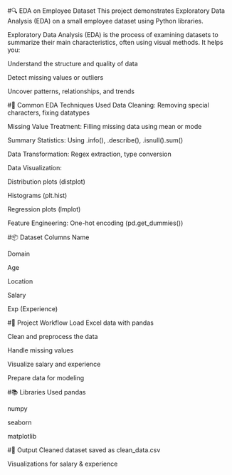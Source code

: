 #🔍 EDA on Employee Dataset
This project demonstrates Exploratory Data Analysis (EDA) on a small employee dataset using Python libraries.

Exploratory Data Analysis (EDA) is the process of examining datasets to summarize their main characteristics, often using visual methods. It helps you:

Understand the structure and quality of data

Detect missing values or outliers

Uncover patterns, relationships, and trends

#🔧 Common EDA Techniques Used
Data Cleaning: Removing special characters, fixing datatypes

Missing Value Treatment: Filling missing data using mean or mode

Summary Statistics: Using .info(), .describe(), .isnull().sum()

Data Transformation: Regex extraction, type conversion

Data Visualization:

Distribution plots (distplot)

Histograms (plt.hist)

Regression plots (lmplot)

Feature Engineering: One-hot encoding (pd.get_dummies())

#📦 Dataset Columns
Name

Domain

Age

Location

Salary

Exp (Experience)

#🧪 Project Workflow
Load Excel data with pandas

Clean and preprocess the data

Handle missing values

Visualize salary and experience

Prepare data for modeling

#📚 Libraries Used
pandas

numpy

seaborn

matplotlib

#📁 Output
Cleaned dataset saved as clean_data.csv

Visualizations for salary & experience


